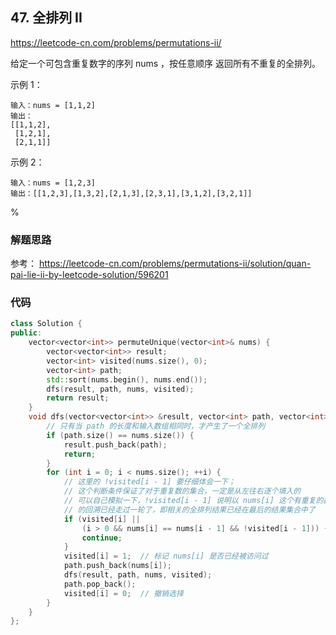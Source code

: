## 47. 全排列 II

https://leetcode-cn.com/problems/permutations-ii/

给定一个可包含重复数字的序列 nums ，按任意顺序 返回所有不重复的全排列。

示例 1：

```
输入：nums = [1,1,2]
输出：
[[1,1,2],
 [1,2,1],
 [2,1,1]]
```

示例 2：

```
输入：nums = [1,2,3]
输出：[[1,2,3],[1,3,2],[2,1,3],[2,3,1],[3,1,2],[3,2,1]]
```

%

### 解题思路

参考：
https://leetcode-cn.com/problems/permutations-ii/solution/quan-pai-lie-ii-by-leetcode-solution/596201

### 代码

```cpp
class Solution {
public:
    vector<vector<int>> permuteUnique(vector<int>& nums) {
        vector<vector<int>> result;
        vector<int> visited(nums.size(), 0);
        vector<int> path;
        std::sort(nums.begin(), nums.end());
        dfs(result, path, nums, visited);
        return result;
    }
    void dfs(vector<vector<int>> &result, vector<int> path, vector<int> &nums, vector<int> &visited) {
        // 只有当 path 的长度和输入数组相同时，才产生了一个全排列
        if (path.size() == nums.size()) {
            result.push_back(path);
            return;
        }
        for (int i = 0; i < nums.size(); ++i) {
            // 这里的 !visited[i - 1] 要仔细体会一下；
            // 这个判断条件保证了对于重复数的集合，一定是从左往右逐个填入的
            // 可以自己模拟一下，!visited[i - 1] 说明以 nums[i] 这个有重复的数
            // 的回溯已经走过一轮了，即相关的全排列结果已经在最后的结果集合中了
            if (visited[i] ||
                (i > 0 && nums[i] == nums[i - 1] && !visited[i - 1])) {
                continue;
            }
            visited[i] = 1;  // 标记 nums[i] 是否已经被访问过
            path.push_back(nums[i]);
            dfs(result, path, nums, visited);
            path.pop_back();
            visited[i] = 0;  // 撤销选择
        }
    }
};
```
